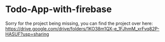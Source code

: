 # Todo-App-with-firebase
Sorry for the project being missing, you can find the project over here:
https://drive.google.com/drive/folders/1KO38m1QX-e_1FJhmM_xrFvq82P-HASUF?usp=sharing 
